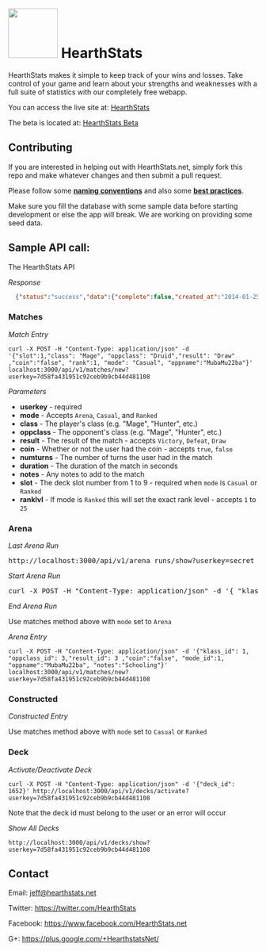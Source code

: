 # <a href="http://hearthstats.net/"><img src="http://www.hearthstats.net/assets/hearthstatslogo.png" width="100px"/></a> HearthStats

HearthStats makes it simple to keep track of your wins and losses. Take control of your game and learn about your strengths and weaknesses with a full suite of statistics with our completely free webapp.

You can access the live site at: [HearthStats](http://hearthstats.net)

The beta is located at: [HearthStats Beta](http://beta.hearthstats.net)

## Contributing

If you are interested in helping out with HearthStats.net, simply fork this repo and make whatever changes and then submit a pull request.

Please follow some [**naming conventions**](itsignals.cascadia.com.au/?p=7) and also some [**best practices**](http://www.sitepoint.com/10-ruby-on-rails-best-practices/).

Make sure you fill the database with some sample data before starting development or else the app will break. We are working on providing some seed data.

## Sample API call:

The HearthStats API

*Response*
```json
  {"status":"success","data":{"complete":false,"created_at":"2014-01-25T19:15:53Z","dust":0,"gold":0,"id":1833,"notes":null,"patch":"current","updated_at":"2014-01-25T19:15:53Z","user_id":1,"userclass":"Rogue"}}
```

### Matches

*Match Entry*
```
curl -X POST -H "Content-Type: application/json" -d '{"slot":1,"class": "Mage", "oppclass": "Druid","result": "Draw" ,"coin":"false", "rank":1, "mode": "Casual", "oppname":"MubaMu22ba"}' localhost:3000/api/v1/matches/new?userkey=7d58fa431951c92ceb9b9cb44d481108
```

*Parameters*

* **userkey** - required
* **mode** - Accepts `Arena`, `Casual`, and `Ranked` 
* **class** - The player's class (e.g. "Mage", "Hunter", etc.)
* **oppclass** - The opponent's class (e.g. "Mage", "Hunter", etc.)
* **result** - The result of the match - accepts `Victory`, `Defeat`, `Draw`
* **coin** - Whether or not the user had the coin - accepts `true`, `false`
* **numturns** - The number of turns the user had in the match
* **duration** - The duration of the match in seconds
* **notes** - Any notes to add to the match
* **slot** - The deck slot number from 1 to 9 - required when `mode` is `Casual` or `Ranked`
* **ranklvl** - If mode is `Ranked` this will set the exact rank level - accepts `1` to `25`


### Arena

*Last Arena Run*
<pre>
http://localhost:3000/api/v1/arena_runs/show?userkey=secret
</pre>

*Start Arena Run*
<pre>
curl -X POST -H "Content-Type: application/json" -d '{ "klass_id": 2 }' localhost:3000/api/v1/arena_runs/new?userkey=0e7f8484496dd312c589ef21a507c393
</pre>

*End Arena Run*

Use matches method above with `mode` set to `Arena`

*Arena Entry*
```
curl -X POST -H "Content-Type: application/json" -d '{"klass_id": 1, "oppclass_id": 3,"result_id": 3 ,"coin":"false", "mode_id":1, "oppname":"MubaMu22ba", "notes":"Schooling"}' localhost:3000/api/v1/matches/new?userkey=7d58fa431951c92ceb9b9cb44d481108
```

### Constructed

*Constructed Entry*

Use matches method above with `mode` set to `Casual` or `Ranked`

### Deck

*Activate/Deactivate Deck*
```
curl -X POST -H "Content-Type: application/json" -d '{"deck_id": 1652}' http://localhost:3000/api/v1/decks/activate?userkey=7d58fa431951c92ceb9b9cb44d481108
```
Note that the deck id must belong to the user or an error will occur

*Show All Decks*
```
http://localhost:3000/api/v1/decks/show?userkey=7d58fa431951c92ceb9b9cb44d481108
```

Contact
-------

Email: jeff@hearthstats.net

Twitter: https://twitter.com/HearthStats

Facebook: https://www.facebook.com/HearthStats.net

G+: https://plus.google.com/+HearthstatsNet/
